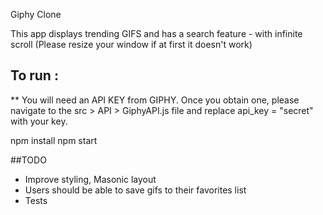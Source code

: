 Giphy Clone

This app displays trending GIFS and has a search feature - with infinite scroll (Please resize your window if at first it doesn't work)

## To run :
** You will need an API KEY from GIPHY. Once you obtain one, please navigate to the src > API > GiphyAPI.js file and replace api_key = "secret" with your key.

npm install
npm start

##TODO
- Improve styling, Masonic layout
- Users should be able to save gifs to their favorites list
- Tests
